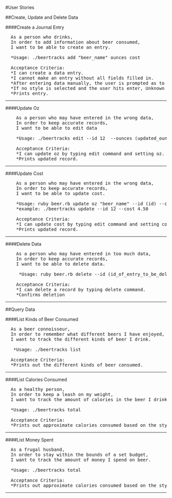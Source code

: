 #User Stories

##Create, Update and Delete Data

####Create a Journal Entry
<pre>
  As a person who drinks,
  In order to add information about beer consumed,
  I want to be able to create an entry.

  *Usage: ./beertracks add "beer_name" ounces cost

  Acceptance Criteria:
  *I can create a data entry.
  *I cannot make an entry without all fields filled in.
  *After entering data manually, the user is prompted as to what style of beer they entered.
  *If no style is selected and the user hits enter, Unknown is selected by default with an average calorie per ounce of 12.
  *Prints entry.
</pre>
***

####Update Oz
<pre>
    As a person who may have entered in the wrong data,
    In order to keep accurate records,
    I want to be able to edit data

    *Usage: ./beertracks edit --id 12  --ounces (updated_ounces)

    Acceptance Criteria:
    *I can update oz by typing edit command and setting oz.
    *Prints updated record.
</pre>
***

####Update Cost
<pre>
    As a person who may have entered in the wrong data,
    In order to keep accurate records,
    I want to be able to update cost.
 
    *Usage: ruby beer.rb update oz "beer_name" --id (id) --cost (updated_cost)
    *example: ./beertracks update --id 12 --cost 4.50

    Acceptance Criteria:
    *I can update cost by typing edit command and setting cost.
    *Prints updated record.
</pre>
***

####Delete Data
<pre>
    As a person who may have entered in too much data,
    In order to keep accurate records,
    I want to be able to delete data.

     *Usage: ruby beer.rb delete --id (id_of_entry_to_be_deleted)

    Acceptance Criteria:
    *I can delete a record by typing delete command.
    *Confirms deletion
</pre>
***

##Query Data

####List Kinds of Beer Consumed
<pre>
  As a beer connoisseur,
  In order to remember what different beers I have enjoyed,
  I want to track the different kinds of beer I drink.

   *Usage: ./beertracks list

  Acceptance Criteria:
  *Prints out the different kinds of beer consumed.
</pre>
***

####List Calories Consumed
<pre>
  As a healthy person,
  In order to keep a leash on my weight,
  I want to track the amount of calories in the beer I drink.

  *Usage: ./beertracks total

  Acceptance Criteria:
  *Prints out approximate calories consumed based on the style of beer, as well as total cost.
</pre>
***

####List Money Spent
<pre>
  As a frugal husband,
  In order to stay within the bounds of a set budget,
  I want to track the amount of money I spend on beer.

  *Usage: ./beertracks total

  Acceptance Criteria:
  *Prints out approximate calories consumed based on the style of beer, as well as total cost.
</pre>
***
